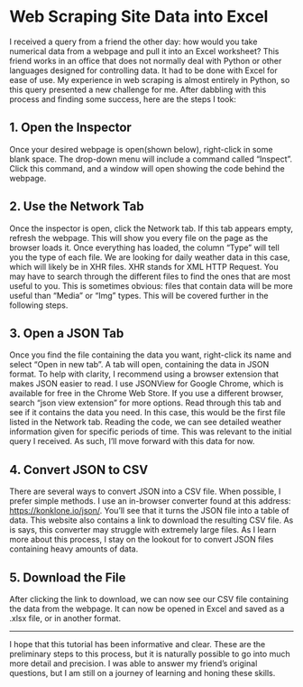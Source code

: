 # Web Scraping Site Data into Excel

I received a query from a friend the other day: how would you take numerical data from a webpage and pull it into an Excel worksheet? This friend works in an office that does not normally deal with Python or other languages designed for controlling data. It had to be done with Excel for ease of use. My experience in web scraping is almost entirely in Python, so this query presented a new challenge for me. After dabbling with this process and finding some success, here are the steps I took:

## 1. Open the Inspector

Once your desired webpage is open(shown below), right-click in some blank space. The drop-down menu will include a command called “Inspect”. Click this command, and a window will open showing the code behind the webpage.

## 2. Use the Network Tab

Once the inspector is open, click the Network tab. If this tab appears empty, refresh the webpage. This will show you every file on the page as the browser loads it. Once everything has loaded, the column “Type” will tell you the type of each file. We are looking for daily weather data in this case, which will likely be in XHR files. XHR stands for XML HTTP Request. You may have to search through the different files to find the ones that are most useful to you. This is sometimes obvious: files that contain data will be more useful than “Media” or “Img” types. This will be covered further in the following steps.

## 3. Open a JSON Tab

Once you find the file containing the data you want, right-click its name and select “Open in new tab”. A tab will open, containing the data in JSON format. To help with clarity, I recommend using a browser extension that makes JSON easier to read. I use JSONView for Google Chrome, which is available for free in the Chrome Web Store. If you use a different browser, search “json view extension” for more options. Read through this tab and see if it contains the data you need. In this case, this would be the first file listed in the Network tab. Reading the code, we can see detailed weather information given for specific periods of time. This was relevant to the initial query I received. As such, I’ll move forward with this data for now.

## 4. Convert JSON to CSV

There are several ways to convert JSON into a CSV file. When possible, I prefer simple methods. I use an in-browser converter found at this address: https://konklone.io/json/. You’ll see that it turns the JSON file into a table of data. This website also contains a link to download the resulting CSV file. As is says, this converter may struggle with extremely large files. As I learn more about this process, I stay on the lookout for to convert JSON files containing heavy amounts of data.

## 5. Download the File

After clicking the link to download, we can now see our CSV file containing the data from the webpage. It can now be opened in Excel and saved as a .xlsx file, or in another format.

---

I hope that this tutorial has been informative and clear. These are the preliminary steps to this process, but it is naturally possible to go into much more detail and precision. I was able to answer my friend’s original questions, but I am still on a journey of learning and honing these skills.